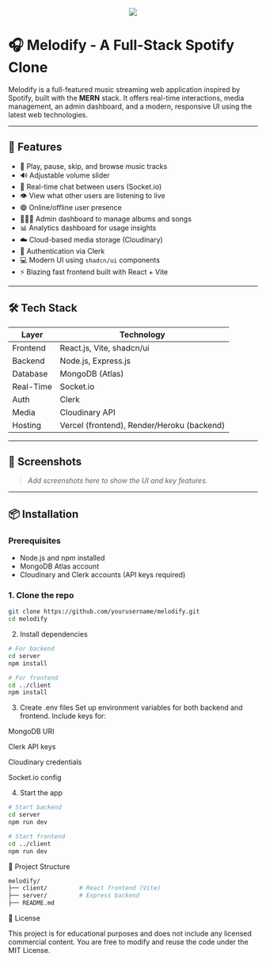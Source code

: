 
<p align="center">
  <img src="https://capsule-render.vercel.app/api?text=Melodify♬⋆.˚&animation=fadeIn&type=waving&color=gradient&height=100"/>
</p>

# 🎧 Melodify - A Full-Stack Spotify Clone

Melodify is a full-featured music streaming web application inspired by Spotify, built with the **MERN** stack. It offers real-time interactions, media management, an admin dashboard, and a modern, responsive UI using the latest web technologies.

---

## 🚀 Features

- 🎵 Play, pause, skip, and browse music tracks  
- 🔊 Adjustable volume slider  
- 💬 Real-time chat between users (Socket.io)  
- 👁️ View what other users are listening to live  
- 🟢 Online/offline user presence  
- 👨🏼‍💼 Admin dashboard to manage albums and songs  
- 📊 Analytics dashboard for usage insights  
- ☁️ Cloud-based media storage (Cloudinary)  
- 🔐 Authentication via Clerk  
- 💻 Modern UI using `shadcn/ui` components  
- ⚡ Blazing fast frontend built with React + Vite

---

## 🛠 Tech Stack

| Layer       | Technology               |
|-------------|--------------------------|
| Frontend    | React.js, Vite, shadcn/ui |
| Backend     | Node.js, Express.js       |
| Database    | MongoDB (Atlas)           |
| Real-Time   | Socket.io                 |
| Auth        | Clerk                     |
| Media       | Cloudinary API            |
| Hosting     | Vercel (frontend), Render/Heroku (backend)

---

## 📸 Screenshots

> _Add screenshots here to show the UI and key features._

---

## 📦 Installation

### Prerequisites
- Node.js and npm installed
- MongoDB Atlas account
- Cloudinary and Clerk accounts (API keys required)

### 1. Clone the repo

```bash
git clone https://github.com/yourusername/melodify.git
cd melodify
```

2. Install dependencies
```bash
# For backend
cd server
npm install

# For frontend
cd ../client
npm install
```

3. Create .env files
Set up environment variables for both backend and frontend. Include keys for:

MongoDB URI

Clerk API keys

Cloudinary credentials

Socket.io config

4. Start the app
```bash
# Start backend
cd server
npm run dev

# Start frontend
cd ../client
npm run dev

```
📂 Project Structure
```bash
melodify/
├── client/         # React frontend (Vite)
├── server/         # Express backend
├── README.md
```

📄 License


This project is for educational purposes and does not include any licensed commercial content.
You are free to modify and reuse the code under the MIT License.
